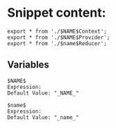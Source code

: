# Snippet content:
```JSX
export * from './$NAME$Context';
export * from './$NAME$Provider';
export * from './$name$Reducer';
```

## Variables
```JSX
$NAME$
Expression: 
Default Value: "_NAME_"

$name$
Expression: 
Default Value: "_name_"
```
